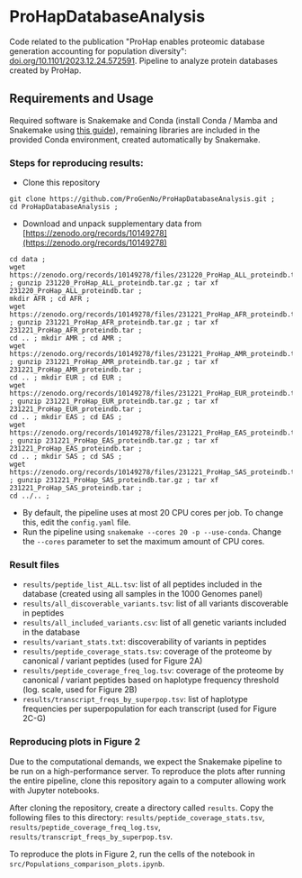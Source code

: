 # ProHapDatabaseAnalysis
Code related to the publication "ProHap enables proteomic database generation accounting for population diversity": [doi.org/10.1101/2023.12.24.572591](https://doi.org/10.1101/2023.12.24.572591). Pipeline to analyze protein databases created by ProHap.

## Requirements and Usage
Required software is Snakemake and Conda \(install Conda / Mamba and Snakemake using [this guide](https://snakemake.readthedocs.io/en/stable/getting_started/installation.html#installation-via-conda-mamba)\), remaining libraries are included in the provided Conda environment, created automatically by Snakemake.

### Steps for reproducing results:
- Clone this repository
```
git clone https://github.com/ProGenNo/ProHapDatabaseAnalysis.git ;
cd ProHapDatabaseAnalysis ;
```
- Download and unpack supplementary data from [https://zenodo.org/records/10149278](https://zenodo.org/records/10149278)
```
cd data ;
wget https://zenodo.org/records/10149278/files/231220_ProHap_ALL_proteindb.tar.gz ; gunzip 231220_ProHap_ALL_proteindb.tar.gz ; tar xf 231220_ProHap_ALL_proteindb.tar ;
mkdir AFR ; cd AFR ;
wget https://zenodo.org/records/10149278/files/231221_ProHap_AFR_proteindb.tar.gz ; gunzip 231221_ProHap_AFR_proteindb.tar.gz ; tar xf 231221_ProHap_AFR_proteindb.tar ;
cd .. ; mkdir AMR ; cd AMR ;
wget https://zenodo.org/records/10149278/files/231221_ProHap_AMR_proteindb.tar.gz ; gunzip 231221_ProHap_AMR_proteindb.tar.gz ; tar xf 231221_ProHap_AMR_proteindb.tar ;
cd .. ; mkdir EUR ; cd EUR ;
wget https://zenodo.org/records/10149278/files/231221_ProHap_EUR_proteindb.tar.gz ; gunzip 231221_ProHap_EUR_proteindb.tar.gz ; tar xf 231221_ProHap_EUR_proteindb.tar ;
cd .. ; mkdir EAS ; cd EAS ;
wget https://zenodo.org/records/10149278/files/231221_ProHap_EAS_proteindb.tar.gz ; gunzip 231221_ProHap_EAS_proteindb.tar.gz ; tar xf 231221_ProHap_EAS_proteindb.tar ;
cd .. ; mkdir SAS ; cd SAS ;
wget https://zenodo.org/records/10149278/files/231221_ProHap_SAS_proteindb.tar.gz ; gunzip 231221_ProHap_SAS_proteindb.tar.gz ; tar xf 231221_ProHap_SAS_proteindb.tar ;
cd ../.. ;
```
- By default, the pipeline uses at most 20 CPU cores per job. To change this, edit the `config.yaml` file.
- Run the pipeline using `snakemake --cores 20 -p --use-conda`. Change the `--cores` parameter to set the maximum amount of CPU cores.

### Result files
- `results/peptide_list_ALL.tsv`: list of all peptides included in the database (created using all samples in the 1000 Genomes panel)
- `results/all_discoverable_variants.tsv`: list of all variants discoverable in peptides
- `results/all_included_variants.csv`: list of all genetic variants included in the database
- `results/variant_stats.txt`: discoverability of variants in peptides
- `results/peptide_coverage_stats.tsv`: coverage of the proteome by canonical / variant peptides (used for Figure 2A)
- `results/peptide_coverage_freq_log.tsv`: coverage of the proteome by canonical / variant peptides based on haplotype frequency threshold (log. scale, used for Figure 2B)
- `results/transcript_freqs_by_superpop.tsv`: list of haplotype frequencies per superpopulation for each transcript (used for Figure 2C-G)

### Reproducing plots in Figure 2
Due to the computational demands, we expect the Snakemake pipeline to be run on a high-performance server. To reproduce the plots after running the entire pipeline, clone this repository again to a computer allowing work with Jupyter notebooks.

After cloning the repository, create a directory called `results`. Copy the following files to this directory: `results/peptide_coverage_stats.tsv`, `results/peptide_coverage_freq_log.tsv`, `results/transcript_freqs_by_superpop.tsv`.

To reproduce the plots in Figure 2, run the cells of the notebook in `src/Populations_comparison_plots.ipynb`.
